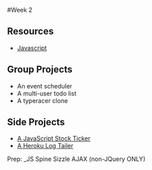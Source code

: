 #Week 2

## Resources
* [Javascript](resources/javascript.md)

## Group Projects
* An event scheduler
* A multi-user todo list
* A typeracer clone

## Side Projects
* [A JavaScript Stock Ticker](projects/stockticker.md)
* [A Heroku Log Tailer](projects/log_tailer.md)

Prep:
_JS
Spine
Sizzle
AJAX (non-JQuery ONLY)
